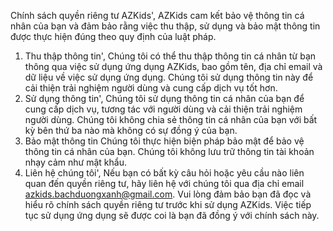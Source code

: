 Chính sách quyền riêng tư AZKids',
AZKids cam kết bảo vệ thông tin cá nhân của bạn và đảm bảo rằng việc thu thập, sử dụng và bảo mật thông tin được thực hiện đúng theo quy định của luật pháp.
1. Thu thập thông tin',
Chúng tôi có thể thu thập thông tin cá nhân từ bạn thông qua việc sử dụng ứng dụng AZKids, bao gồm tên, địa chỉ email và dữ liệu về việc sử dụng ứng dụng. Chúng tôi sử dụng thông tin này để cải thiện trải nghiệm người dùng và cung cấp dịch vụ tốt hơn.
2. Sử dụng thông tin',
Chúng tôi sử dụng thông tin cá nhân của bạn để cung cấp dịch vụ, tương tác với người dùng và cải thiện trải nghiệm người dùng. Chúng tôi không chia sẻ thông tin cá nhân của bạn với bất kỳ bên thứ ba nào mà không có sự đồng ý của bạn.
3. Bảo mật thông tin
Chúng tôi thực hiện biện pháp bảo mật để bảo vệ thông tin cá nhân của bạn. Chúng tôi không lưu trữ thông tin tài khoản nhạy cảm như mật khẩu.
4. Liên hệ chúng tôi',
Nếu bạn có bất kỳ câu hỏi hoặc yêu cầu nào liên quan đến quyền riêng tư, hãy liên hệ với chúng tôi qua địa chỉ email azkids.bachduongxanh@gmail.com.
Vui lòng đảm bảo bạn đã đọc và hiểu rõ chính sách quyền riêng tư trước khi sử dụng AZKids. Việc tiếp tục sử dụng ứng dụng sẽ được coi là bạn đã đồng ý với chính sách này.

